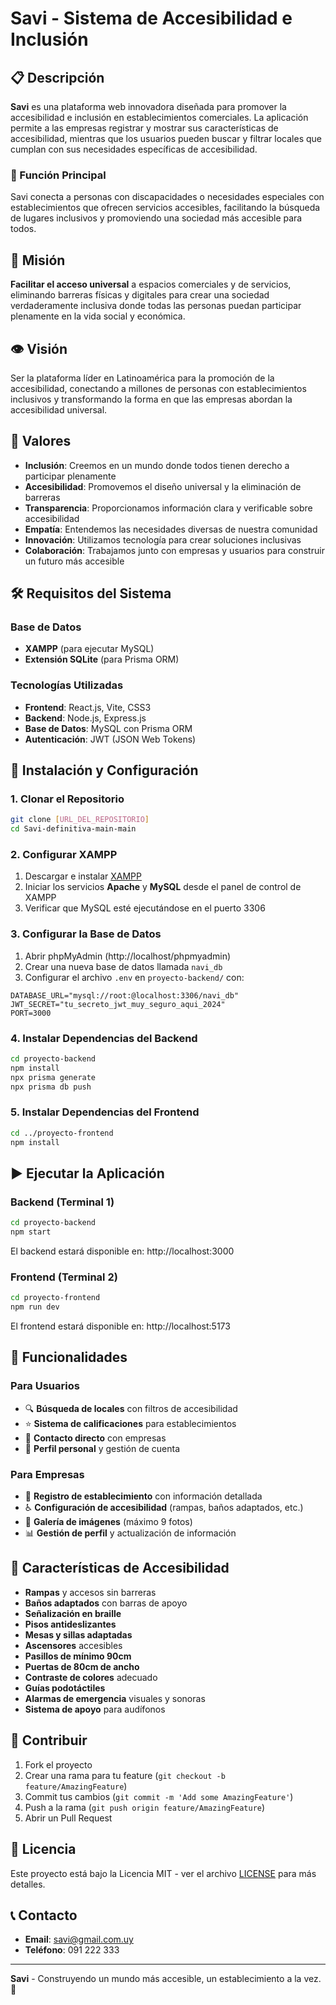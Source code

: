 # Savi - Sistema de Accesibilidad e Inclusión

## 📋 Descripción

**Savi** es una plataforma web innovadora diseñada para promover la accesibilidad e inclusión en establecimientos comerciales. La aplicación permite a las empresas registrar y mostrar sus características de accesibilidad, mientras que los usuarios pueden buscar y filtrar locales que cumplan con sus necesidades específicas de accesibilidad.

### 🎯 Función Principal

Savi conecta a personas con discapacidades o necesidades especiales con establecimientos que ofrecen servicios accesibles, facilitando la búsqueda de lugares inclusivos y promoviendo una sociedad más accesible para todos.

## 🏢 Misión

**Facilitar el acceso universal** a espacios comerciales y de servicios, eliminando barreras físicas y digitales para crear una sociedad verdaderamente inclusiva donde todas las personas puedan participar plenamente en la vida social y económica.

## 👁️ Visión

Ser la plataforma líder en Latinoamérica para la promoción de la accesibilidad, conectando a millones de personas con establecimientos inclusivos y transformando la forma en que las empresas abordan la accesibilidad universal.

## 💎 Valores

- **Inclusión**: Creemos en un mundo donde todos tienen derecho a participar plenamente
- **Accesibilidad**: Promovemos el diseño universal y la eliminación de barreras
- **Transparencia**: Proporcionamos información clara y verificable sobre accesibilidad
- **Empatía**: Entendemos las necesidades diversas de nuestra comunidad
- **Innovación**: Utilizamos tecnología para crear soluciones inclusivas
- **Colaboración**: Trabajamos junto con empresas y usuarios para construir un futuro más accesible

## 🛠️ Requisitos del Sistema

### Base de Datos
- **XAMPP** (para ejecutar MySQL)
- **Extensión SQLite** (para Prisma ORM)

### Tecnologías Utilizadas
- **Frontend**: React.js, Vite, CSS3
- **Backend**: Node.js, Express.js
- **Base de Datos**: MySQL con Prisma ORM
- **Autenticación**: JWT (JSON Web Tokens)

## 🚀 Instalación y Configuración

### 1. Clonar el Repositorio
```bash
git clone [URL_DEL_REPOSITORIO]
cd Savi-definitiva-main-main
```

### 2. Configurar XAMPP
1. Descargar e instalar [XAMPP](https://www.apachefriends.org/)
2. Iniciar los servicios **Apache** y **MySQL** desde el panel de control de XAMPP
3. Verificar que MySQL esté ejecutándose en el puerto 3306

### 3. Configurar la Base de Datos
1. Abrir phpMyAdmin (http://localhost/phpmyadmin)
2. Crear una nueva base de datos llamada `navi_db`
3. Configurar el archivo `.env` en `proyecto-backend/` con:
```env
DATABASE_URL="mysql://root:@localhost:3306/navi_db"
JWT_SECRET="tu_secreto_jwt_muy_seguro_aqui_2024"
PORT=3000
```

### 4. Instalar Dependencias del Backend
```bash
cd proyecto-backend
npm install
npx prisma generate
npx prisma db push
```

### 5. Instalar Dependencias del Frontend
```bash
cd ../proyecto-frontend
npm install
```

## ▶️ Ejecutar la Aplicación

### Backend (Terminal 1)
```bash
cd proyecto-backend
npm start
```
El backend estará disponible en: http://localhost:3000

### Frontend (Terminal 2)
```bash
cd proyecto-frontend
npm run dev
```
El frontend estará disponible en: http://localhost:5173

## 📱 Funcionalidades

### Para Usuarios
- 🔍 **Búsqueda de locales** con filtros de accesibilidad
- ⭐ **Sistema de calificaciones** para establecimientos
- 📧 **Contacto directo** con empresas
- 👤 **Perfil personal** y gestión de cuenta

### Para Empresas
- 🏢 **Registro de establecimiento** con información detallada
- ♿ **Configuración de accesibilidad** (rampas, baños adaptados, etc.)
- 📸 **Galería de imágenes** (máximo 9 fotos)
- 📊 **Gestión de perfil** y actualización de información

## 🎨 Características de Accesibilidad

- **Rampas** y accesos sin barreras
- **Baños adaptados** con barras de apoyo
- **Señalización en braille**
- **Pisos antideslizantes**
- **Mesas y sillas adaptadas**
- **Ascensores** accesibles
- **Pasillos de mínimo 90cm**
- **Puertas de 80cm de ancho**
- **Contraste de colores** adecuado
- **Guías podotáctiles**
- **Alarmas de emergencia** visuales y sonoras
- **Sistema de apoyo** para audífonos

## 🤝 Contribuir

1. Fork el proyecto
2. Crear una rama para tu feature (`git checkout -b feature/AmazingFeature`)
3. Commit tus cambios (`git commit -m 'Add some AmazingFeature'`)
4. Push a la rama (`git push origin feature/AmazingFeature`)
5. Abrir un Pull Request

## 📄 Licencia

Este proyecto está bajo la Licencia MIT - ver el archivo [LICENSE](LICENSE) para más detalles.

## 📞 Contacto

- **Email**: savi@gmail.com.uy
- **Teléfono**: 091 222 333

---

**Savi** - Construyendo un mundo más accesible, un establecimiento a la vez. 🌟
